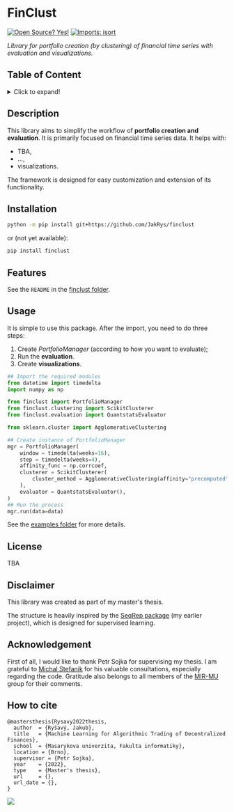 # FinClust

[![Open Source? Yes!](https://badgen.net/badge/Open%20Source%20%3F/Yes%21/blue?icon=github)](https://github.com/Naereen/badges/)
[![Imports: isort](https://img.shields.io/badge/%20imports-isort-%231674b1?style=flat&labelColor=ef8336)](https://pycqa.github.io/isort/)

_Library for portfolio creation (by clustering) of financial time series with evaluation and visualizations._

## Table of Content
<details>
<summary>Click to expand!</summary>

- [Table of Content](#table-of-content)
- [Description](#description)
- [Installation](#installation)
- [Features](#features)
- [Usage](#usage)
- [License](#license)
- [Disclaimer](#disclaimer)
- [Acknowledgement](#acknowledgement)
- [How to cite](#how-to-cite)
</details>


## Description

This library aims to simplify the workflow of **portfolio creation and evaluation**. It is primarily focused on financial time series data. It helps with:

- TBA,
- ...,
- visualizations.


The framework is designed for easy customization and extension of its functionality.


## Installation

```bash
python -m pip install git+https://github.com/JakRys/finclust
```
or (not yet available):
```bash
pip install finclust
```

## Features
See the `README` in the [finclust folder](finclust).


## Usage
It is simple to use this package. After the import, you need to do three steps:

1. Create _PortfolioManager_ (according to how you want to evaluate);
2. Run the **evaluation**.
3. Create **visualizations**.

```python
## Import the required modules
from datetime import timedelta
import numpy as np

from finclust import PortfolioManager
from finclust.clustering import ScikitClusterer
from finclust.evaluation import QuantstatsEvaluator

from sklearn.cluster import AgglomerativeClustering

## Create instance of PortfolioManager
mgr = PortfolioManager(
    window = timedelta(weeks=16),
    step = timedelta(weeks=4),
    affinity_func = np.corrcoef,
    clusterer = ScikitClusterer(
        cluster_method = AgglomerativeClustering(affinity="precomputed", linkage="single", n_clusters=5),
    ),
    evaluator = QuantstatsEvaluator(),
)
## Run the process
mgr.run(data=data)
```
See the [examples folder](examples) for more details.


## License
TBA

## Disclaimer
This library was created as part of my master's thesis.

The structure is heavily inspired by the [SeqRep package](https://github.com/MIR-MU/seqrep) (my earlier project), which is designed for supervised learning.


## Acknowledgement

First of all, I would like to thank Petr Sojka for supervising my thesis. I am grateful to [Michal Stefanik](https://github.com/stefanik12) for his valuable consultations, especially regarding the code. Gratitude also belongs to all members of the [MIR-MU](https://github.com/MIR-MU/) group for their comments.

## How to cite
```
@mastersthesis{Rysavy2022thesis,
  author  = {Ryšavý, Jakub},
  title   = {Machine Learning for Algorithmic Trading of Decentralized Finances},
  school  = {Masarykova univerzita, Fakulta informatiky},
  location = {Brno},
  supervisor = {Petr Sojka},
  year    = {2022},
  type    = {Master's thesis},
  url     = {},
  url_date = {},
}
```



[![](https://img.shields.io/badge/back%20to%20top-%E2%86%A9-blue)](#finclust)
